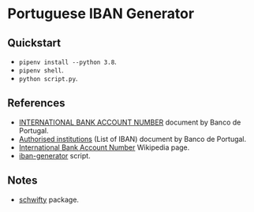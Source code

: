 # Portuguese IBAN Generator

## Quickstart

- `pipenv install --python 3.8`.
- `pipenv shell`.
- `python script.py`.

## References

- [INTERNATIONAL BANK ACCOUNT NUMBER](https://www.bportugal.pt/sites/default/files/anexos/documentos-relacionados/international_bank_account_number_en_dpgdr_vr_20180226.pdf) document by Banco de Portugal.
- [Authorised institutions](https://www.bportugal.pt/en/entidades-autorizadas) (List of IBAN) document by Banco de Portugal.
- [International Bank Account Number](https://en.wikipedia.org/wiki/International_Bank_Account_Number) Wikipedia page.
- [iban-generator](https://github.com/lkraider/iban-generator) script.

## Notes

- [schwifty](https://schwifty.readthedocs.io/en/latest/) package.
